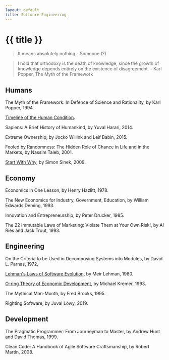 ```yaml
---
layout: default
title: Software Engineering
---
```


# {{ title }}

> It means absolutely nothing - Someone (?)

> I hold that orthodoxy is the death of knowledge, since the growth of knowledge depends entirely on the existence of disagreement. - Karl Popper, The Myth of the Framework

## Humans

The Myth of the Framework: In Defence of Science and Rationality, by Karl Popper, 1994.

[Timeline of the Human Condition](https://www.southampton.ac.uk/~cpd/history.html).

Sapiens: A Brief History of Humankind, by Yuval Harari, 2014.

Extreme Ownership, by Jocko Willink and Leif Babin, 2015.

Fooled by Randomness: The Hidden Role of Chance in Life and in the Markets, by Nassim Taleb, 2001.

[Start With Why](https://www.youtube.com/watch?v=u4ZoJKF_VuA), by Simon Sinek, 2009.

## Economy

Economics in One Lesson, by Henry Hazlitt, 1978.

The New Economics for Industry, Government, Education, by William Edwards Deming, 1993.

Innovation and Entrepreneurship, by Peter Drucker, 1985.

The 22 Immutable Laws of Marketing: Violate Them at Your Own Risk!, by Al Ries and Jack Trout, 1993.

## Engineering

On the Criteria to be Used in Decomposing Systems into Modules, by David L. Parnas, 1972.

[Lehman's Laws of Software Evolution](https://en.wikipedia.org/wiki/Lehman%27s_laws_of_software_evolution), by Meir Lehman, 1980.

[O-ring Theory of Economic Development](https://en.wikipedia.org/wiki/O-ring_theory_of_economic_development), by Michael Kremer, 1993.

The Mythical Man-Month, by Fred Brooks, 1995.

Righting Software, by Juval Löwy, 2019.

## Development

The Pragmatic Programmer: From Journeyman to Master, by Andrew Hunt and David Thomas, 1999.

Clean Code: A Handbook of Agile Software Craftsmanship, by Robert Martin, 2008.
